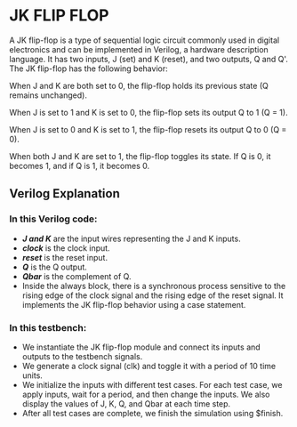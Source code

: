 # JK FLIP FLOP

A JK flip-flop is a type of sequential logic circuit commonly used in digital electronics and can be implemented in Verilog, a hardware description language. It has two inputs, J (set) and K (reset), and two outputs, Q and Q'. The JK flip-flop has the following behavior:

When J and K are both set to 0, the flip-flop holds its previous state (Q remains unchanged).

When J is set to 1 and K is set to 0, the flip-flop sets its output Q to 1 (Q = 1).

When J is set to 0 and K is set to 1, the flip-flop resets its output Q to 0 (Q = 0).

When both J and K are set to 1, the flip-flop toggles its state. If Q is 0, it becomes 1, and if Q is 1, it becomes 0.

## Verilog Explanation

### In this Verilog code:

- ***J and K*** are the input wires representing the J and K inputs.
- ***clock*** is the clock input.
- ***reset*** is the reset input.
- ***Q*** is the Q output.
- ***Qbar*** is the complement of Q.
- Inside the always block, there is a synchronous process sensitive to the rising edge of the clock signal and the rising edge of the reset signal. It implements the JK flip-flop behavior using a case statement.

### In this testbench:

- We instantiate the JK flip-flop module and connect its inputs and outputs to the testbench signals.
- We generate a clock signal (clk) and toggle it with a period of 10 time units.
- We initialize the inputs with different test cases. For each test case, we apply inputs, wait for a period, and then change the inputs. We also display the values of J, K, Q, and Qbar at each time step.
- After all test cases are complete, we finish the simulation using $finish.
